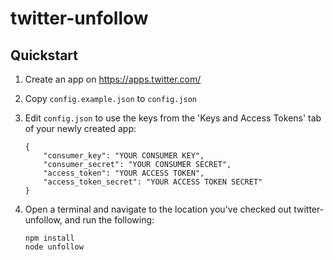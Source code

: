 twitter-unfollow
================

## Quickstart
1. Create an app on https://apps.twitter.com/
2. Copy `config.example.json` to `config.json`
3. Edit `config.json` to use the keys from the 'Keys and Access Tokens' tab of your newly created app:

    ```
    {
    	"consumer_key": "YOUR CONSUMER KEY",
    	"consumer_secret": "YOUR CONSUMER SECRET",
    	"access_token": "YOUR ACCESS TOKEN",
    	"access_token_secret": "YOUR ACCESS TOKEN SECRET"
    }
    ```
    
4. Open a terminal and navigate to the location you've checked out twitter-unfollow, and run the following:

    ```
    npm install
    node unfollow
    ```
